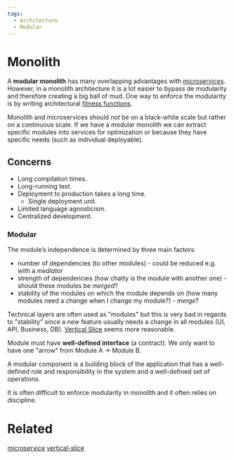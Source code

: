 ```yaml
---
tags:
  - Architecture
  - Modular
---
```


# Monolith

A **modular monolith** has many overlapping advantages with [microservices](microservice.md). However, in a monolith architecture it is a lot easier to bypass de modularity and therefore creating a big ball of mud. One way to enforce the modularity is by writing architectural [fitness functions](architecture.md#Fitness%20tests).

Monolith and microservices should not be on a black-white scale but rather on a continuous scale. If we have a modular monolith we can extract specific modules into services for optimization or because they have specific needs (such as individual deployable).

## Concerns

- Long compilation times.
- Long-running test.
- Deployment to production takes a long time.
	- Single deployment unit.
- Limited language agnosticism.
- Centralized development.

### Modular

The module’s independence is determined by three main factors:

- number of dependencies (to other modules) - could be reduced e.g. with a *mediator*
- strength of dependencies (how chatty is the module with another one) - should these modules be *merged*?
- stability of the modules on which the module depends on (how many modules need a change when I change my module?) - *merge*?

Technical layers are often used as "modules" but this is very bad in regards to "stability" since a new feature usually needs a change in all modules (UI, API, Business, DB). [Vertical Slice](vertical-slice.md) seems more reasonable.

Module must have **well-defined interface** (a contract). We only want to have one "arrow" from Module A -> Module B.

A modular component is a building block of the application that has a well-defined role and responsibility in the system and a well-defined set of operations.

It is often difficult to enforce modularity in monolith and it often relies on discipline.

# Related

[microservice](microservice.md)
[vertical-slice](vertical-slice.md)